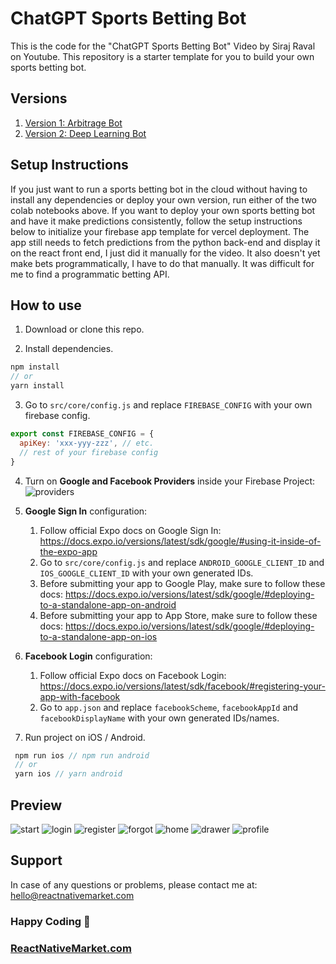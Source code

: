 # ChatGPT Sports Betting Bot

This is the code for the "ChatGPT Sports Betting Bot" Video by Siraj Raval on Youtube. This repository is a starter template for you to build your own sports betting bot.

## Versions

1. [Version 1: Arbitrage Bot](https://colab.research.google.com/drive/1asMXW_1wcL0G0mcgttF955qrDah9HubF?usp=sharing)
2. [Version 2: Deep Learning Bot](https://colab.research.google.com/drive/1DbPgAVf0D_Q_bmYM20R5zxgKsqftWjgt?usp=sharing)

## Setup Instructions

If you just want to run a sports betting bot in the cloud without having to install any dependencies or deploy your own version, run either of the
two colab notebooks above. If you want to deploy your own sports betting bot and have it make predictions consistently, follow the setup instructions below to initialize your firebase app template for vercel deployment. The app still needs to fetch predictions from the python back-end and display it on the react front end, I just did it manually for the video. It also doesn't yet make bets programmatically, I have to do that manually. It was difficult for me to find a programmatic betting API.  

## How to use

1. Download or clone this repo.

2. Install dependencies.

```js
npm install
// or
yarn install
```

3. Go to `src/core/config.js` and replace `FIREBASE_CONFIG` with your own firebase config.

```js
export const FIREBASE_CONFIG = {
  apiKey: 'xxx-yyy-zzz', // etc.
  // rest of your firebase config
}
```

4. Turn on **Google and Facebook Providers** inside your Firebase Project:
   ![providers](https://storage.googleapis.com/nativeforms-labs.appspot.com/providers.png)

5. **Google Sign In** configuration:

   1. Follow official Expo docs on Google Sign In: https://docs.expo.io/versions/latest/sdk/google/#using-it-inside-of-the-expo-app
   2. Go to `src/core/config.js` and replace `ANDROID_GOOGLE_CLIENT_ID` and `IOS_GOOGLE_CLIENT_ID` with your own generated IDs.
   3. Before submitting your app to Google Play, make sure to follow these docs: https://docs.expo.io/versions/latest/sdk/google/#deploying-to-a-standalone-app-on-android
   4. Before submitting your app to App Store, make sure to follow these docs: https://docs.expo.io/versions/latest/sdk/google/#deploying-to-a-standalone-app-on-ios

6. **Facebook Login** configuration:

   1. Follow official Expo docs on Facebook Login: https://docs.expo.io/versions/latest/sdk/facebook/#registering-your-app-with-facebook
   2. Go to `app.json` and replace `facebookScheme`, `facebookAppId` and `facebookDisplayName` with your own generated IDs/names.

7. Run project on iOS / Android.

```js
 npm run ios // npm run android
 // or
 yarn ios // yarn android
```

## Preview

![start](https://raw.githubusercontent.com/venits/react-native-market/master/assets/firebase-app-template/start.png)
![login](https://raw.githubusercontent.com/venits/react-native-market/master/assets/firebase-app-template/login.png)
![register](https://raw.githubusercontent.com/venits/react-native-market/master/assets/firebase-app-template/register.png)
![forgot](https://raw.githubusercontent.com/venits/react-native-market/master/assets/firebase-app-template/forgot-password.png)
![home](https://raw.githubusercontent.com/venits/react-native-market/master/assets/firebase-app-template/home.png)
![drawer](https://raw.githubusercontent.com/venits/react-native-market/master/assets/firebase-app-template/drawer.png)
![profile](https://raw.githubusercontent.com/venits/react-native-market/master/assets/firebase-app-template/profile.png)

## Support

In case of any questions or problems, please contact me at:
[hello@reactnativemarket.com](mailto:hello@reactnativemarket.com)

### Happy Coding 🚀

### [ReactNativeMarket.com](http://reactnativemarket.com/)
